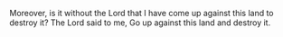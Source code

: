 Moreover, is it without the Lord that I have come up against this land to destroy it? The Lord said to me, Go up against this land and destroy it.
